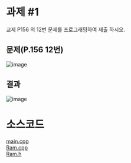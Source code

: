 # 과제 #1
교제 P156 의 12번 문제를 프로그래밍하여 제출 하시오.

## 문제(P.156 12번)
![image](https://github.com/choiht0904/Cpp_01/assets/77330457/2a4fb9d5-8c7e-42bb-b8e5-d5c26caf5ade)


## 결과
![image](https://github.com/choiht0904/Cpp_01/assets/77330457/31e68b28-7211-4105-9685-3d85bc040002)

# 소스코드
[main.cpp](./main.cpp)<br>
[Ram.cpp](./Ram.cpp)<br>
[Ram.h](./Ram.h)<br>
